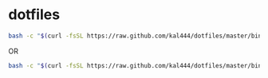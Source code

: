 dotfiles
========

```sh
bash -c "$(curl -fsSL https://raw.github.com/kal444/dotfiles/master/bin/bootstrap copy)"
```

OR

```sh
bash -c "$(curl -fsSL https://raw.github.com/kal444/dotfiles/master/bin/bootstrap link)"
```


